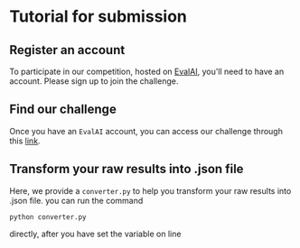 # Tutorial for submission
## Register an account
To participate in our competition, hosted on [EvalAI](https://eval.ai), you'll need to have an account. Please sign up to join the challenge.

## Find our challenge
Once you have an `EvalAI` account, you can access our challenge through this [link](https://eval.ai/web/challenges/challenge-page/2375/).

## Transform your raw results into .json file
Here, we provide a `converter.py` to help you transform your raw results into .json file. you can run the command 
```
python converter.py
```
directly, after you have set the variable on line  
